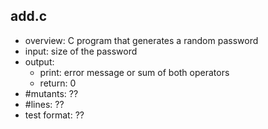 ## add.c
 - overview: C program that generates a random password
 - input: size of the password
 - output: 
     - print: error message or sum of both operators
     - return: 0
 - #mutants: ??
 - #lines: ??
 - test format: ??
